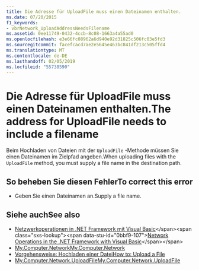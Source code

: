 ```yaml
---
title: Die Adresse für UploadFile muss einen Dateinamen enthalten.
ms.date: 07/20/2015
f1_keywords:
- vbrNetwork_UploadAddressNeedsFilename
ms.assetid: 0ee11749-0432-4ccb-8c08-1663a4a55ad0
ms.openlocfilehash: e3e66fc08962a6d940e92d31825c506fc03e5fd3
ms.sourcegitcommit: facefcacd7ae2e5645e463bc841df213c505ffd4
ms.translationtype: MT
ms.contentlocale: de-DE
ms.lasthandoff: 02/05/2019
ms.locfileid: "55738590"
---
```

# <a name="the-address-for-uploadfile-needs-to-include-a-filename"></a><span data-ttu-id="0bbf9-102">Die Adresse für UploadFile muss einen Dateinamen enthalten.</span><span class="sxs-lookup"><span data-stu-id="0bbf9-102">The address for UploadFile needs to include a filename</span></span>
<span data-ttu-id="0bbf9-103">Beim Hochladen von Dateien mit der `UploadFile` -Methode müssen Sie einen Dateinamen im Zielpfad angeben.</span><span class="sxs-lookup"><span data-stu-id="0bbf9-103">When uploading files with the `UploadFile` method, you must supply a file name in the destination path.</span></span>  
  
## <a name="to-correct-this-error"></a><span data-ttu-id="0bbf9-104">So beheben Sie diesen Fehler</span><span class="sxs-lookup"><span data-stu-id="0bbf9-104">To correct this error</span></span>  
  
-   <span data-ttu-id="0bbf9-105">Geben Sie einen Dateinamen an.</span><span class="sxs-lookup"><span data-stu-id="0bbf9-105">Supply a file name.</span></span>  
  
## <a name="see-also"></a><span data-ttu-id="0bbf9-106">Siehe auch</span><span class="sxs-lookup"><span data-stu-id="0bbf9-106">See also</span></span>
- <span data-ttu-id="0bbf9-107">[Netzwerkoperationen in .NET Framework mit Visual Basic](https://docs.microsoft.com/previous-versions/visualstudio/visual-studio-2010/ms172756(v=vs.100))</span><span class="sxs-lookup"><span data-stu-id="0bbf9-107">[Network Operations in the .NET Framework with Visual Basic](https://docs.microsoft.com/previous-versions/visualstudio/visual-studio-2010/ms172756(v=vs.100))</span></span>
- [<span data-ttu-id="0bbf9-108">My.Computer.Network</span><span class="sxs-lookup"><span data-stu-id="0bbf9-108">My.Computer.Network</span></span>](xref:Microsoft.VisualBasic.Devices.Network)
- [<span data-ttu-id="0bbf9-109">Vorgehensweise: Hochladen einer Datei</span><span class="sxs-lookup"><span data-stu-id="0bbf9-109">How to: Upload a File</span></span>](../../visual-basic/developing-apps/programming/computer-resources/how-to-upload-a-file.md)
- [<span data-ttu-id="0bbf9-110">My.Computer.Network.UploadFile</span><span class="sxs-lookup"><span data-stu-id="0bbf9-110">My.Computer.Network.UploadFile</span></span>](xref:Microsoft.VisualBasic.Devices.Network.UploadFile%2A)
